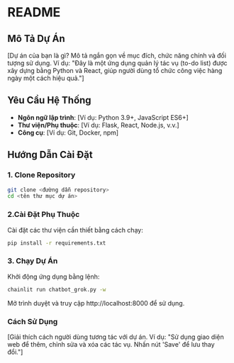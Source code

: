 # README

## Mô Tả Dự Án
[Dự án của bạn là gì? Mô tả ngắn gọn về mục đích, chức năng chính và đối tượng sử dụng. Ví dụ: "Đây là một ứng dụng quản lý tác vụ (to-do list) được xây dựng bằng Python và React, giúp người dùng tổ chức công việc hàng ngày một cách hiệu quả."]

## Yêu Cầu Hệ Thống
- **Ngôn ngữ lập trình**: [Ví dụ: Python 3.9+, JavaScript ES6+]
- **Thư viện/Phụ thuộc**: [Ví dụ: Flask, React, Node.js, v.v.]
- **Công cụ**: [Ví dụ: Git, Docker, npm]

## Hướng Dẫn Cài Đặt

### 1. Clone Repository
```bash
git clone <đường dẫn repository>
cd <tên thư mục dự án>
```
### 2.Cài Đặt Phụ Thuộc
Cài đặt các thư viện cần thiết bằng cách chạy:
```bash
pip install -r requirements.txt
```
### 3. Chạy Dự Án
Khởi động ứng dụng bằng lệnh:
```bash
chainlit run chatbot_grok.py -w
```
Mở trình duyệt và truy cập http://localhost:8000 để sử dụng.

### Cách Sử Dụng

[Giải thích cách người dùng tương tác với dự án. Ví dụ: "Sử dụng giao diện web để thêm, chỉnh sửa và xóa các tác vụ. Nhấn nút 'Save' để lưu thay đổi."]


